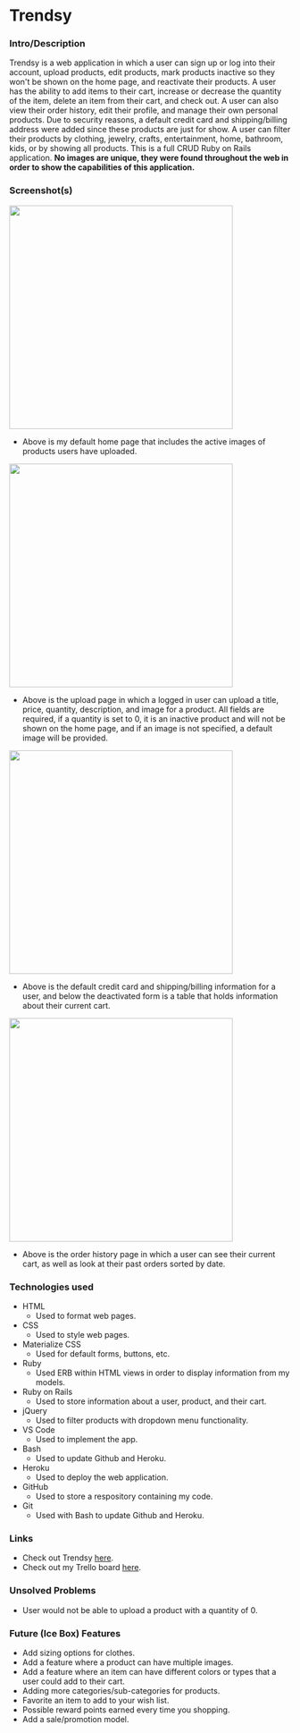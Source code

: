 # Trendsy

### Intro/Description
Trendsy is a web application in which a user can sign up or log into their account,
upload products, edit products, mark products inactive so they won't be shown on the home page, and reactivate their products.
A user has the ability to add items to their cart, increase or decrease the quantity of the item, delete an item from their cart, and check out. A user
can also view their order history, edit their profile, and manage their own personal products. Due to security reasons,
a default credit card and shipping/billing address were added since these products are just for show. A user can filter their products by clothing, jewelry, crafts, entertainment, home, bathroom, kids, or by showing all products. This is a full CRUD Ruby on Rails application. **No images are unique, they were found throughout the
web in order to show the capabilities of this
application.**

### Screenshot(s)

<img src="http://i.imgur.com/yC2WBdq.png" width="400">

* Above is my default home page that includes the active images of products users have uploaded.

<img src="http://i.imgur.com/BYFXLpi.png" width ="400">

* Above is the upload page in which a logged in user can upload a title, price, quantity, description, and image for a product. All fields are required, if a quantity is set to 0, it is an inactive product and will not be shown on the home page, and if an image is not specified, a default image will be provided.

<img src="http://i.imgur.com/Uz2JsXG.png" width="400">

* Above is the default credit card and shipping/billing information for a user, and below the deactivated form is a table that holds information about their current cart.

<img src="http://i.imgur.com/vWk4bnJ.png" width="400">

* Above is the order history page in which a user can see their current cart, as well as look at their past orders sorted by date.

### Technologies used
* HTML
    * Used to format web pages.
* CSS
    * Used to style web pages.
* Materialize CSS
    * Used for default forms, buttons, etc.
* Ruby
    * Used ERB within HTML views in order to display information from my models.
* Ruby on Rails
    * Used to store information about a user, product, and their cart.
* jQuery
    * Used to filter products with dropdown menu functionality.
* VS Code
    * Used to implement the app.
* Bash
    * Used to update Github and Heroku.
* Heroku
    * Used to deploy the web application.
* GitHub
    * Used to store a respository containing my code.
* Git
    * Used with Bash to update Github and Heroku.

### Links
* Check out Trendsy [here](https://trendsy.herokuapp.com/).
* Check out my Trello board [here](https://trello.com/b/YCyKuEL2/trendsy).

### Unsolved Problems
* User would not be able to upload a product with a quantity of 0.

### Future (Ice Box) Features
* Add sizing options for clothes.
* Add a feature where a product can have multiple images.
* Add a feature where an item can have different colors or types that a user could add to their cart.
* Adding more categories/sub-categories for products.
* Favorite an item to add to your wish list.
* Possible reward points earned every time you shopping.
* Add a sale/promotion model.